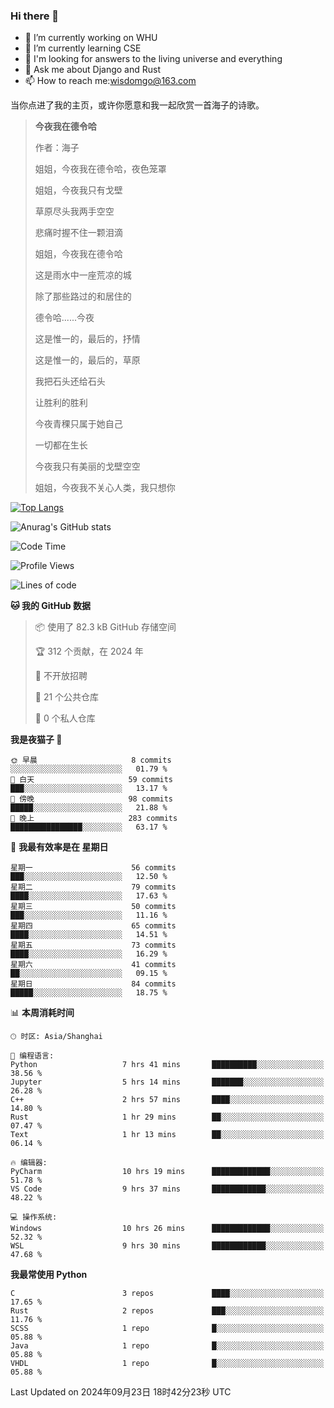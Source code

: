 ### Hi there 👋



- 🔭 I’m currently working on WHU
- 🌱 I’m currently learning CSE
- 🤔 I'm looking for answers to the living universe and everything
- 💬 Ask me about Django and Rust
- 📫 How to reach me:wisdomgo@163.com

当你点进了我的主页，或许你愿意和我一起欣赏一首海子的诗歌。

>**今夜我在德令哈**
>
>作者：海子
>
>姐姐，今夜我在德令哈，夜色笼罩
>
>姐姐，今夜我只有戈壁
>
>草原尽头我两手空空
>
>悲痛时握不住一颗泪滴
>
>姐姐，今夜我在德令哈
>
>这是雨水中一座荒凉的城
>
>除了那些路过的和居住的
>
>德令哈......今夜
>
>这是惟一的，最后的，抒情
>
>这是惟一的，最后的，草原
>
>我把石头还给石头
>
>让胜利的胜利
>
>今夜青稞只属于她自己
>
>一切都在生长
>
>今夜我只有美丽的戈壁空空
>
>姐姐，今夜我不关心人类，我只想你



[![Top Langs](https://github-readme-stats.vercel.app/api/top-langs/?username=wisdomgo&theme=onedark)](https://github.com/anuraghazra/github-readme-stats)

![Anurag's GitHub stats](https://github-readme-stats.vercel.app/api?username=wisdomgo&hide=contribs,stars&theme=synthwave)

<!--START_SECTION:waka-->
![Code Time](http://img.shields.io/badge/Code%20Time-243%20hrs%2019%20mins-blue)

![Profile Views](http://img.shields.io/badge/%E4%B8%AA%E4%BA%BA%E8%B5%84%E6%96%99%E8%A7%82%E7%9C%8B%E6%AC%A1%E6%95%B0-29-blue)

![Lines of code](https://img.shields.io/badge/%E4%BB%8E%E3%80%8CHello%20World%E3%80%8D%E8%B5%B7%E6%88%91%E5%B7%B2%E7%BB%8F%E5%86%99%E4%BA%86-638.0%20thousand%20%E8%A1%8C%E4%BB%A3%E7%A0%81-blue)

**🐱 我的 GitHub 数据** 

> 📦  使用了 82.3 kB GitHub 存储空间 
 > 
> 🏆 312 个贡献，在 2024 年
 > 
> 🚫 不开放招聘
 > 
> 📜 21 个公共仓库 
 > 
> 🔑 0 个私人仓库 
 > 
**我是夜猫子 🦉** 

```text
🌞 早晨                     8 commits           ░░░░░░░░░░░░░░░░░░░░░░░░░   01.79 % 
🌆 白天                     59 commits          ███░░░░░░░░░░░░░░░░░░░░░░   13.17 % 
🌃 傍晚                     98 commits          █████░░░░░░░░░░░░░░░░░░░░   21.88 % 
🌙 晚上                     283 commits         ████████████████░░░░░░░░░   63.17 % 
```
📅 **我最有效率是在 星期日** 

```text
星期一                      56 commits          ███░░░░░░░░░░░░░░░░░░░░░░   12.50 % 
星期二                      79 commits          ████░░░░░░░░░░░░░░░░░░░░░   17.63 % 
星期三                      50 commits          ███░░░░░░░░░░░░░░░░░░░░░░   11.16 % 
星期四                      65 commits          ████░░░░░░░░░░░░░░░░░░░░░   14.51 % 
星期五                      73 commits          ████░░░░░░░░░░░░░░░░░░░░░   16.29 % 
星期六                      41 commits          ██░░░░░░░░░░░░░░░░░░░░░░░   09.15 % 
星期日                      84 commits          █████░░░░░░░░░░░░░░░░░░░░   18.75 % 
```


📊 **本周消耗时间** 

```text
🕑︎ 时区: Asia/Shanghai

💬 编程语言: 
Python                   7 hrs 41 mins       ██████████░░░░░░░░░░░░░░░   38.56 % 
Jupyter                  5 hrs 14 mins       ███████░░░░░░░░░░░░░░░░░░   26.28 % 
C++                      2 hrs 57 mins       ████░░░░░░░░░░░░░░░░░░░░░   14.80 % 
Rust                     1 hr 29 mins        ██░░░░░░░░░░░░░░░░░░░░░░░   07.47 % 
Text                     1 hr 13 mins        ██░░░░░░░░░░░░░░░░░░░░░░░   06.14 % 

🔥 编辑器: 
PyCharm                  10 hrs 19 mins      █████████████░░░░░░░░░░░░   51.78 % 
VS Code                  9 hrs 37 mins       ████████████░░░░░░░░░░░░░   48.22 % 

💻 操作系统: 
Windows                  10 hrs 26 mins      █████████████░░░░░░░░░░░░   52.32 % 
WSL                      9 hrs 30 mins       ████████████░░░░░░░░░░░░░   47.68 % 
```

**我最常使用 Python** 

```text
C                        3 repos             ████░░░░░░░░░░░░░░░░░░░░░   17.65 % 
Rust                     2 repos             ███░░░░░░░░░░░░░░░░░░░░░░   11.76 % 
SCSS                     1 repo              █░░░░░░░░░░░░░░░░░░░░░░░░   05.88 % 
Java                     1 repo              █░░░░░░░░░░░░░░░░░░░░░░░░   05.88 % 
VHDL                     1 repo              █░░░░░░░░░░░░░░░░░░░░░░░░   05.88 % 
```




 Last Updated on 2024年09月23日 18时42分23秒 UTC
<!--END_SECTION:waka-->
